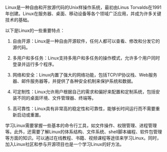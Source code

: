 Linux是一种自由和开放源代码的Unix样操作系统，最初由Linus Torvalds在1991年创建。Linux在服务器、桌面、移动设备等各个领域广泛应用，并成为许多关键技术的基础。

以下是Linux的一些重要特点：

1. 自由开源：Linux是一种自由开源软件，任何人都可以查看、修改和分发它的源代码。

2. 多用户和多任务：Linux支持多用户和多任务的操作模式，允许多个用户同时登录并运行多个程序。

3. 网络和安全：Linux内置了强大的网络功能，包括TCP/IP协议栈、Web服务器、邮件服务器等，并提供了各种安全机制来保护系统和数据。

4. 可定制性：Linux允许用户根据自己的需求和偏好来配置和定制系统，包括安装不同的桌面环境、文件管理器、终端等。

5. 高可靠性：Linux具有非常高的稳定性和可靠性，能够长时间运行而不需要重新启动或重置。

学习Linux需要掌握一些基本的命令行工具，如文件操作、权限管理、进程管理等。此外，还需要了解Linux的体系结构、文件系统、shell脚本编程、软件包管理等方面的知识。可以通过在线教程、书籍、视频课程等途径来学习Linux。同时，加入Linux社区和参与开源项目也是一个学习Linux的好方法。